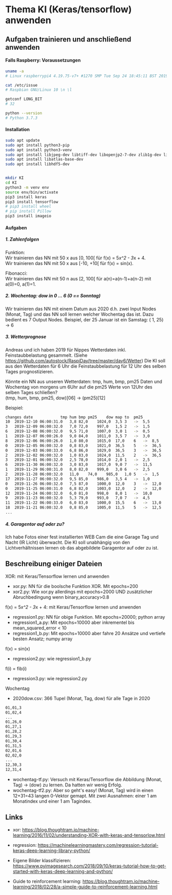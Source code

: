 # Thema KI (Keras/tensorflow) anwenden

## Aufgaben trainieren und anschließend anwenden

#### Falls Raspberry: Voraussetzungen

``` bash
uname -a
# Linux raspberrypi4 4.19.75-v7+ #1270 SMP Tue Sep 24 18:45:11 BST 2019 armv7l GNU/Linux

cat /etc/issue
# Raspbian GNU/Linux 10 \n \l

getconf LONG_BIT
# 32

python --version
# Python 3.7.3
```

#### Installation

``` bash
sudo apt update
sudo apt install python3-pip
sudo apt install python3-venv
sudo apt install libjpeg-dev libtiff-dev libopenjp2-7-dev zlib1g-dev libfreetype6-dev liblcms2-dev libwebp-dev tcl8.6-dev tk8.6-dev python-tk libharfbuzz-dev libfribidi-dev
sudo apt install libatlas-base-dev
sudo apt install libhdf5-dev


mkdir KI
cd KI
python3 -m venv env
source env/bin/activate
pip3 install keras
pip3 install tensorflow
# pip3 install wheel
# pip install Pillow
pip3 install imageio

```

#### Aufgaben

##### 1. Zahlenfolgen
Funktion:<br>
Wir trainieren das NN mit 50 x aus [0, 100[ für f(x) = 5*x^2 - 3*x + 4.<br>
Wir trainieren das NN mit 50 x aus [-10, +10[ für f(x) = sin(x).<br>

Fibonacci:<br>
Wir trainieren das NN mit 50 n aus [2, 100[ für a(n)=a(n-1)+a(n-2) mit a(0)=0, a(1)=1.

##### 2. Wochentag: dow in 0 ... 6 (0 == Sonntag)
Wir trainieren das NN mit einem Datum aus 2020 d.h. zwei Input Nodes (Monat, Tag) und das NN soll lernen welcher Wochentag das ist. Dazu bedient es 7 Output Nodes. Beispiel, der 25 Januar ist ein Samstag: ( 1, 25) -> 6


##### 3. Wetterprognose
Andreas und ich haben 2019 für Nippes Wetterdaten inkl. Feinstaubbelastung gesammelt. (Siehe https://github.com/autostock/RaspiDay/tree/master/day6/Wetter) Die KI soll aus den Wetterdaten für 6 Uhr die Feinstaubbelastung für 12 Uhr des selben Tages prognostizieren.

Könnte ein NN aus unseren Wetterdaten: tmp, hum, bmp, pm25 Daten und Wochentag von morgens um 6Uhr auf die pm25 Werte von 12Uhr des selben Tages schließen?<br>
(tmp, hum, bmp, pm25, dow)[06] -> (pm25)[12]

Beispiel:

``` bash
changes	date			tmp	hum	bmp	pm25	dow	map to	pm25
10	2019-12-10 06:00:31.0	3,8	82,0	1024,0	3,5	3	-> 	5,5
3	2019-12-09 06:00:32.0	7,0	72,0	997,0	1,5	2	-> 	1,5
6	2019-12-08 06:00:32.0	9,5	71,0	1007,0	3,0	1	-> 	0,5
1	2019-12-07 06:00:26.0	9,0	84,0	1011,0	3,5	7	-> 	3,0
8	2019-12-06 06:00:26.0	1,0	80,0	1015,0	17,0	6	-> 	8,5
0	2019-12-05 06:00:32.0	0,8	83,0	1021,0	36,5	5	-> 	36,5
0	2019-12-03 06:00:33.0	6,8	86,0	1029,0	36,5	3	-> 	36,5
2	2019-12-02 06:00:32.0	1,0	83,0	1024,0	11,5	2	-> 	36,5
3	2019-12-01 06:00:32.0	2,5	78,0	1014,0	2,0	1	-> 	2,5
6	2019-11-30 06:00:32.0	3,0	83,0	1017,0	9,0	7	-> 	11,5
1	2019-11-29 06:00:31.0	8,0	82,0	999,0	3,0	6	-> 	2,5
2	2019-11-28 06:00:32.0	11,0	74,0	985,0	1,0	5	-> 	1,5
17	2019-11-27 06:00:32.0	9,5	85,0	986,0	3,5	4	-> 	1,0
0	2019-11-26 06:00:32.0	7,5	87,0	1000,0	12,0	3	-> 	12,0
0	2019-11-25 06:00:31.0	6,8	82,0	1003,0	12,0	2	-> 	12,0
12	2019-11-24 06:00:32.0	6,0	81,0	998,0	8,0	1	-> 	10,0
9	2019-11-23 06:00:32.0	5,3	79,0	993,0	7,0	7	-> 	4,5
11	2019-11-22 06:00:33.0	6,0	83,0	1000,0	15,5	6	-> 	13,0
18	2019-11-21 06:00:32.0	0,8	85,0	1005,0	11,5	5	-> 	12,5
...
```


##### 4. Garagentor auf oder zu?
Ich habe Fotos einer fest installierten WEB Cam die eine Garage Tag und Nacht (IR Licht) überwacht. Die KI soll unabhängig von den Lichtverhältnissen lernen ob das abgebildete Garagentor auf oder zu ist.

## Beschreibung einiger Dateien

XOR: mit Keras/Tensorflow lernen und anwenden
- xor.py: NN für die boolsche Funktion XOR. Mit epochs=200
- xor2.py: Wie xor.py allerdings mit epochs=2000 UND zusätzlicher Abruchbedingung wenn binary_accuracy>0.8

f(x) = 5*x^2 - 3*x + 4: mit Keras/Tensorflow lernen und anwenden
- regression1.py: NN für obige Funktion. Mit epochs=20000; python array
- regression1_a.py: Mit epochs=10000 aber inkrementel bis mean_squared_error < 10
- regression1_b.py: Mit epochs=10000 aber fahre 20 Ansätze und vertiefe besten Ansatz; numpy array

f(x) = sin(x)
- regression2.py: wie regression1_b.py

f(i) = fib(i)
- regression3.py: wie regression2.py 

Wochentag
- 2020dow.csv: 366 Tupel (Monat, Tag, dow) für alle Tage in 2020
``` bash
01,01,3
01,02,4
...
01,26,0
01,27,1
01,28,2
01,29,3
01,30,4
01,31,5
02,01,6
02,02,0
...
12,30,3
12,31,4
```
- wochentag-tf.py: Versuch mit Keras/Tensorflow die Abbildung (Monat, Tag) -> (dow) zu lernen. Da hatten wir wenig Erfolg.
- wochentag-tf2.py: Aber so geht's easy! (Monat, Tag) wird in einen 12+31=43 langen 0-Vektor gemapt. Mit zwei Ausnahmen: einer 1 am Monatindex und einer 1 am Tagindex. 

## Links
- xor: https://blog.thoughtram.io/machine-learning/2016/11/02/understanding-XOR-with-keras-and-tensorlow.html
- regression: https://machinelearningmastery.com/regression-tutorial-keras-deep-learning-library-python/
- Eigene Bilder klassifizieren: https://www.pyimagesearch.com/2018/09/10/keras-tutorial-how-to-get-started-with-keras-deep-learning-and-python/

- Guide to reinforcement learning: https://blog.thoughtram.io/machine-learning/2018/02/28/a-simple-guide-to-reinforcement-learning.html


